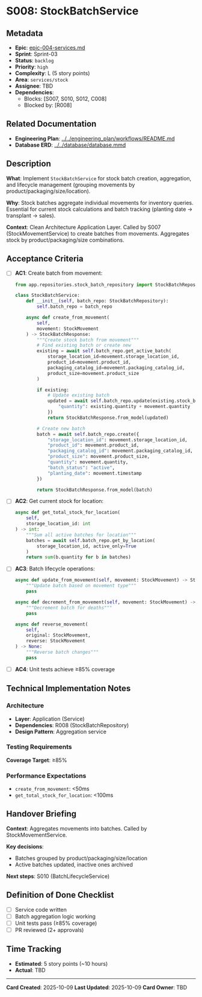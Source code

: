# S008: StockBatchService

## Metadata
- **Epic**: [epic-004-services.md](../../02_epics/epic-004-services.md)
- **Sprint**: Sprint-03
- **Status**: `backlog`
- **Priority**: `high`
- **Complexity**: L (5 story points)
- **Area**: `services/stock`
- **Assignee**: TBD
- **Dependencies**:
  - Blocks: [S007, S010, S012, C008]
  - Blocked by: [R008]

## Related Documentation
- **Engineering Plan**: [../../engineering_plan/workflows/README.md](../../engineering_plan/workflows/README.md)
- **Database ERD**: [../../database/database.mmd](../../database/database.mmd)

## Description

**What**: Implement `StockBatchService` for stock batch creation, aggregation, and lifecycle management (grouping movements by product/packaging/size/location).

**Why**: Stock batches aggregate individual movements for inventory queries. Essential for current stock calculations and batch tracking (planting date → transplant → sales).

**Context**: Clean Architecture Application Layer. Called by S007 (StockMovementService) to create batches from movements. Aggregates stock by product/packaging/size combinations.

## Acceptance Criteria

- [ ] **AC1**: Create batch from movement:
  ```python
  from app.repositories.stock_batch_repository import StockBatchRepository

  class StockBatchService:
      def __init__(self, batch_repo: StockBatchRepository):
          self.batch_repo = batch_repo

      async def create_from_movement(
          self,
          movement: StockMovement
      ) -> StockBatchResponse:
          """Create stock batch from movement"""
          # Find existing batch or create new
          existing = await self.batch_repo.get_active_batch(
              storage_location_id=movement.storage_location_id,
              product_id=movement.product_id,
              packaging_catalog_id=movement.packaging_catalog_id,
              product_size=movement.product_size
          )

          if existing:
              # Update existing batch
              updated = await self.batch_repo.update(existing.stock_batch_id, {
                  "quantity": existing.quantity + movement.quantity
              })
              return StockBatchResponse.from_model(updated)

          # Create new batch
          batch = await self.batch_repo.create({
              "storage_location_id": movement.storage_location_id,
              "product_id": movement.product_id,
              "packaging_catalog_id": movement.packaging_catalog_id,
              "product_size": movement.product_size,
              "quantity": movement.quantity,
              "batch_status": "active",
              "planting_date": movement.timestamp
          })

          return StockBatchResponse.from_model(batch)
  ```

- [ ] **AC2**: Get current stock for location:
  ```python
  async def get_total_stock_for_location(
      self,
      storage_location_id: int
  ) -> int:
      """Sum all active batches for location"""
      batches = await self.batch_repo.get_by_location(
          storage_location_id, active_only=True
      )
      return sum(b.quantity for b in batches)
  ```

- [ ] **AC3**: Batch lifecycle operations:
  ```python
  async def update_from_movement(self, movement: StockMovement) -> StockBatchResponse:
      """Update batch based on movement type"""
      pass

  async def decrement_from_movement(self, movement: StockMovement) -> None:
      """Decrement batch for deaths"""
      pass

  async def reverse_movement(
      self,
      original: StockMovement,
      reverse: StockMovement
  ) -> None:
      """Reverse batch changes"""
      pass
  ```

- [ ] **AC4**: Unit tests achieve ≥85% coverage

## Technical Implementation Notes

### Architecture
- **Layer**: Application (Service)
- **Dependencies**: R008 (StockBatchRepository)
- **Design Pattern**: Aggregation service

### Testing Requirements
**Coverage Target**: ≥85%

### Performance Expectations
- `create_from_movement`: <50ms
- `get_total_stock_for_location`: <100ms

## Handover Briefing

**Context**: Aggregates movements into batches. Called by StockMovementService.

**Key decisions**:
- Batches grouped by product/packaging/size/location
- Active batches updated, inactive ones archived

**Next steps**: S010 (BatchLifecycleService)

## Definition of Done Checklist

- [ ] Service code written
- [ ] Batch aggregation logic working
- [ ] Unit tests pass (≥85% coverage)
- [ ] PR reviewed (2+ approvals)

## Time Tracking
- **Estimated**: 5 story points (~10 hours)
- **Actual**: TBD

---

**Card Created**: 2025-10-09
**Last Updated**: 2025-10-09
**Card Owner**: TBD
